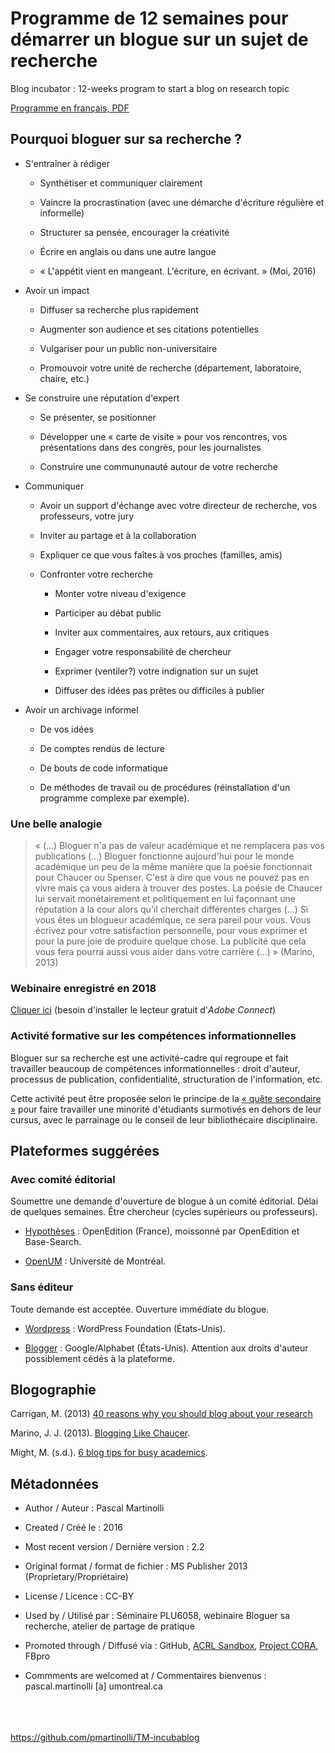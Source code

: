 # Programme de 12 semaines pour démarrer un blogue sur un sujet de recherche

Blog incubator : 12-weeks program to start a blog on research topic

[Programme en français, PDF](https://github.com/pmartinolli/TM-incubablog/blob/master/files/TM-incubablog-v2.2.fr.pdf)

## Pourquoi bloguer sur sa recherche ?

- S'entraîner à rédiger

   - Synthétiser et communiquer clairement
 
   - Vaincre la procrastination (avec une démarche d'écriture régulière et informelle)
   
   - Structurer sa pensée, encourager la créativité
   
   - Écrire en anglais ou dans une autre langue
   
   - « L'appétit vient en mangeant. L'écriture, en écrivant. » (Moi, 2016)

- Avoir un impact

   - Diffuser sa recherche plus rapidement

   - Augmenter son audience et ses citations potentielles

   - Vulgariser pour un public non-universitaire

   - Promouvoir votre unité de recherche (département, laboratoire, chaire, etc.)
 
- Se construire une réputation d'expert

   - Se présenter, se positionner
   
   - Développer une « carte de visite » pour vos rencontres, vos présentations dans des congrès, pour les journalistes
   
   - Construire une commununauté autour de votre recherche

- Communiquer

   - Avoir un support d'échange avec votre directeur de recherche, vos professeurs, votre jury

   - Inviter au partage et à la collaboration
   
   - Expliquer ce que vous faîtes à vos proches (familles, amis)

   - Confronter votre recherche
   
      - Monter votre niveau d'exigence
      
      - Participer au débat public
      
      - Inviter aux commentaires, aux retours, aux critiques
      
      - Engager votre responsabilité de chercheur
      
      - Exprimer (ventiler?) votre indignation sur un sujet 
      
      - Diffuser des idées pas prêtes ou difficiles à publier

- Avoir un archivage informel

    - De vos idées
    
    - De comptes rendus de lecture
    
    - De bouts de code informatique
    
    - De méthodes de travail ou de procédures (réinstallation d'un programme complexe par exemple).


### Une belle analogie

> « (...) Bloguer n'a pas de valeur académique et ne remplacera pas vos publications (...) 
> Bloguer fonctionne aujourd'hui pour le monde académique un peu de la même manière que la poésie fonctionnait pour Chaucer ou Spenser. C'est à dire que vous ne pouvez pas en vivre mais ça vous aidera à trouver des postes. La poésie de Chaucer lui servait monétairement et politiquement en lui façonnant une réputation à la cour alors qu'il cherchait différentes charges (...)
> Si vous êtes un blogueur académique, ce sera pareil pour vous. Vous écrivez pour votre satisfaction personnelle, pour vous exprimer et pour la pure joie de produire quelque chose. La publicité que cela vous fera pourra aussi vous aider dans votre carrière (...) » (Marino, 2013)

### Webinaire enregistré en 2018

[Cliquer ici](http://univofmontreal.adobeconnect.com/px8dqvu21hhx/) (besoin d'installer le lecteur gratuit d'*Adobe Connect*)

### Activité formative sur les compétences informationnelles

Bloguer sur sa recherche est une activité-cadre qui regroupe et fait travailler beaucoup de compétences informationnelles : droit d'auteur, processus de publication, confidentialité, structuration de l'information, etc. 

Cette activité peut être proposée selon le principe de la [« quête secondaire »](https://github.com/pmartinolli/TM-Wikipedibus/blob/master/README.md#qu%C3%AAte-secondaire) pour faire travailler une minorité d'étudiants surmotivés en dehors de leur cursus, avec le parrainage ou le conseil de leur bibliothécaire disciplinaire.

## Plateformes suggérées

### Avec comité éditorial

Soumettre une demande d'ouverture de blogue à un comité éditorial. Délai de quelques semaines. Être chercheur (cycles supérieurs ou professeurs).

- [Hypothèses](https://hypotheses.org/) : OpenEdition (France), moissonné par OpenEdition et Base-Search.

- [OpenUM](https://openum.ca/) : Université de Montréal.

### Sans éditeur

Toute demande est acceptée. Ouverture immédiate du blogue. 

- [Wordpress](https://wordpress.com/) : WordPress Foundation (États-Unis).

- [Blogger](https://www.blogger.com/) : Google/Alphabet (États-Unis). Attention aux droits d'auteur possiblement cédés à la plateforme.

## Blogographie

Carrigan, M. (2013) [40 reasons why you should blog about your research](http://sociologicalimagination.org/archives/13910)

Marino, J. J. (2013). [Blogging Like Chaucer](http://dagblog.com/media/blogging-chaucer-16772).

Might, M. (s.d.). [6 blog tips for busy academics](http://matt.might.net/articles/how-to-blog-as-an-academic/).

## Métadonnées

* Author / Auteur : Pascal Martinolli

* Created / Créé le : 2016

* Most recent version / Dernière version : 2.2

* Original format / format de fichier : MS Publisher 2013 (Proprietary/Propriétaire)

* License / Licence : CC-BY

* Used by / Utilisé par  : Séminaire PLU6058, webinaire Bloguer sa recherche, atelier de partage de pratique

* Promoted through / Diffusé via : GitHub, [ACRL Sandbox](http://sandbox.acrl.org/users/pascalou), [Project CORA](https://www.projectcora.org/users/pascalmartinolliumontrealca), FBpro

* Commments are welcomed at / Commentaires bienvenus : pascal.martinolli [à] umontreal.ca


\
\
\
https://github.com/pmartinolli/TM-incubablog
